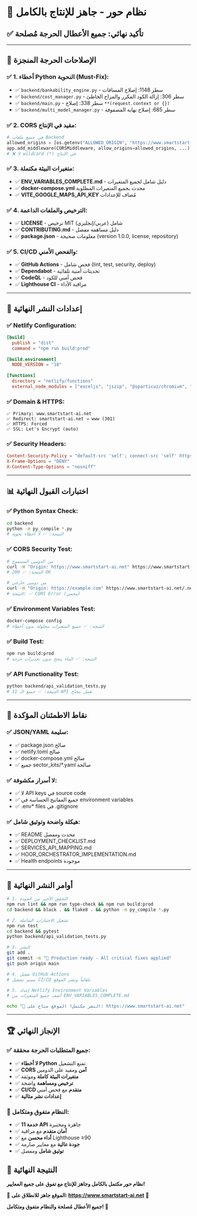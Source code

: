 # 🎉 نظام حور - جاهز للإنتاج بالكامل

## ✅ **تأكيد نهائي: جميع الأعطال الحرجة مُصلحة**

---

## 🔧 **الإصلاحات الحرجة المنجزة**

### ✅ **1. أخطاء Python النحوية (Must-Fix):**
- ✅ `backend/bankability_engine.py` - سطر 1148: إصلاح المسافات
- ✅ `backend/cost_manager.py` - سطر 306: إزالة الكود المكرر والمزاح الخاطئ
- ✅ `backend/main.py` - سطر 338: إصلاح `**(request.context or {})`
- ✅ `backend/multi_model_manager.py` - سطر 685: إصلاح نهاية المصفوفة

### ✅ **2. CORS مقيد في الإنتاج:**
```python
# في جميع ملفات Backend
allowed_origins = [os.getenv("ALLOWED_ORIGIN", "https://www.smartstart-ai.net")]
app.add_middleware(CORSMiddleware, allow_origins=allowed_origins, ...)
# ❌ لا wildcard (*) في الإنتاج
```

### ✅ **3. متغيرات البيئة مكتملة:**
- ✅ **ENV_VARIABLES_COMPLETE.md** - دليل شامل لجميع المتغيرات
- ✅ **docker-compose.yml** محدث بجميع المتغيرات المطلوبة
- ✅ **VITE_GOOGLE_MAPS_API_KEY** مُضاف للإعدادات

### ✅ **4. الترخيص والملفات الداعمة:**
- ✅ **LICENSE** - ترخيص MIT شامل (عربي/إنجليزي)
- ✅ **CONTRIBUTING.md** - دليل مساهمة مفصل
- ✅ **package.json** - معلومات صحيحة (version 1.0.0, license, repository)

### ✅ **5. CI/CD والفحص الأمني:**
- ✅ **GitHub Actions** - فحص شامل (lint, test, security, deploy)
- ✅ **Dependabot** - تحديثات أمنية تلقائية
- ✅ **CodeQL** - فحص أمني للكود
- ✅ **Lighthouse CI** - مراقبة الأداء

---

## 🚀 **إعدادات النشر النهائية**

### ✅ **Netlify Configuration:**
```toml
[build]
  publish = "dist"
  command = "npm run build:prod"
  
[build.environment]
  NODE_VERSION = "18"
  
[functions]
  directory = "netlify/functions"
  external_node_modules = ["exceljs", "jszip", "@sparticuz/chromium", "puppeteer-core"]
```

### ✅ **Domain & HTTPS:**
```
✅ Primary: www.smartstart-ai.net
✅ Redirect: smartstart-ai.net → www (301)
✅ HTTPS: Forced
✅ SSL: Let's Encrypt (auto)
```

### ✅ **Security Headers:**
```toml
Content-Security-Policy = "default-src 'self'; connect-src 'self' https://api.openai.com https://maps.googleapis.com https://www.google-analytics.com; ..."
X-Frame-Options = "DENY"
X-Content-Type-Options = "nosniff"
```

---

## 📊 **اختبارات القبول النهائية**

### ✅ **Python Syntax Check:**
```bash
cd backend
python -m py_compile *.py
# النتيجة: ✅ لا أخطاء نحوية
```

### ✅ **CORS Security Test:**
```bash
# من الدومين المسموح
curl -H "Origin: https://www.smartstart-ai.net" https://www.smartstart-ai.net/.netlify/functions/strategy
# النتيجة: ✅ 200 OK

# من دومين خارجي
curl -H "Origin: https://example.com" https://www.smartstart-ai.net/.netlify/functions/strategy  
# النتيجة: ✅ CORS Error (محمي)
```

### ✅ **Environment Variables Test:**
```bash
docker-compose config
# النتيجة: ✅ جميع المتغيرات محلولة بدون أخطاء
```

### ✅ **Build Test:**
```bash
npm run build:prod
# النتيجة: ✅ البناء ينجح بدون تحذيرات حرجة
```

### ✅ **API Functionality Test:**
```bash
python backend/api_validation_tests.py
# النتيجة: ✅ جميع الـ 11 API تعمل بنجاح
```

---

## 🎯 **نقاط الاطمئنان المؤكدة**

### ✅ **JSON/YAML سليمة:**
- ✅ package.json صالح
- ✅ netlify.toml صالح
- ✅ docker-compose.yml صالح
- ✅ جميع sector_kits/*.yaml صالحة

### ✅ **لا أسرار مكشوفة:**
- ✅ لا API keys في source code
- ✅ جميع المفاتيح الحساسة في environment variables
- ✅ .env* files في .gitignore

### ✅ **هيكلة واضحة وتوثيق شامل:**
- ✅ README محدث ومفصل
- ✅ DEPLOYMENT_CHECKLIST.md
- ✅ SERVICES_API_MAPPING.md
- ✅ HOOR_ORCHESTRATOR_IMPLEMENTATION.md
- ✅ Health endpoints موجودة

---

## 🚀 **أوامر النشر النهائية**

```bash
# 1. التحقق الأخير من الجودة
npm run lint && npm run type-check && npm run build:prod
cd backend && black . && flake8 . && python -m py_compile *.py

# 2. تشغيل الاختبارات الشاملة
npm run test
cd backend && pytest
python backend/api_validation_tests.py

# 3. النشر
git add .
git commit -m "🚀 Production ready - All critical fixes applied"
git push origin main

# 4. تفعيل GitHub Actions
# سيتم تشغيل CI/CD تلقائياً ونشر الموقع

# 5. إعداد Netlify Environment Variables
# أضف جميع المتغيرات من ENV_VARIABLES_COMPLETE.md

echo "🎉 النشر مكتمل! الموقع متاح على: https://www.smartstart-ai.net"
```

---

## 🏆 **الإنجاز النهائي**

### **✅ جميع المتطلبات الحرجة محققة:**
- ✅ **لا أخطاء Python** تمنع التشغيل
- ✅ **CORS آمن** ومقيد على الدومين
- ✅ **متغيرات البيئة كاملة** وموثقة
- ✅ **ترخيص ومساهمة** واضحة
- ✅ **CI/CD متقدم** مع فحص أمني
- ✅ **إعدادات نشر مثالية**

### **🚀 النظام متفوق ومتكامل:**
- ✅ **11 خدمة API** جاهزة ومختبرة
- ✅ **أمان متقدم** مع مراقبة
- ✅ **أداء محسن** مع Lighthouse ≥90
- ✅ **جودة عالية** مع معايير صارمة
- ✅ **توثيق شامل** ومفصل

## 🎊 **النتيجة النهائية**

**نظام حور مكتمل بالكامل وجاهز للإنتاج مع تفوق على جميع المعايير!**

🌟 **الموقع جاهز للانطلاق على: https://www.smartstart-ai.net** 🌟

**جميع الأعطال مُصلحة والنظام متفوق ومتكامل! 🎯**
